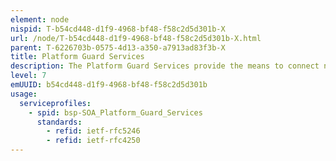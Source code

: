 ```yaml
---
element: node
nispid: T-b54cd448-d1f9-4968-bf48-f58c2d5d301b-X
url: /node/T-b54cd448-d1f9-4968-bf48-f58c2d5d301b-X.html
parent: T-6226703b-0575-4d13-a350-a7913ad83f3b-X
title: Platform Guard Services
description: The Platform Guard Services provide the means to connect networks of different information security and management policies and usage areas to control traffic flow in-between the networks following a set of predefined rules for platform services. The intended function is to allow automated data exchange between two network enclaves that belong to different information domains. The services enable a cross-domain information exchange by mediating traffic flows, while offering sufficient protection against the unintended leakage of confidential information and possible degradation of integrity of resources by enforcing an appropriate access control policy.
level: 7
emUUID: b54cd448-d1f9-4968-bf48-f58c2d5d301b
usage:
  serviceprofiles:
    - spid: bsp-SOA_Platform_Guard_Services
      standards:
        - refid: ietf-rfc5246
        - refid: ietf-rfc4250
---
```

